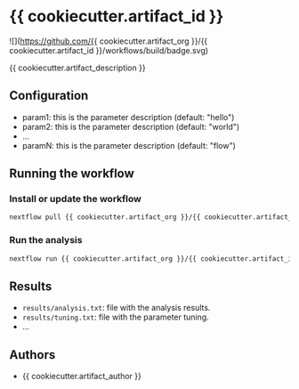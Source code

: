 # {{ cookiecutter.artifact_id }}

![](https://github.com/{{ cookiecutter.artifact_org }}/{{ cookiecutter.artifact_id }}/workflows/build/badge.svg)

{{ cookiecutter.artifact_description }}

## Configuration

- param1: this is the parameter description (default: "hello")
- param2: this is the parameter description (default: "world")
- ...
- paramN: this is the parameter description (default: "flow")

## Running the workflow

### Install or update the workflow

```bash
nextflow pull {{ cookiecutter.artifact_org }}/{{ cookiecutter.artifact_id }}
```

### Run the analysis

```bash
nextflow run {{ cookiecutter.artifact_org }}/{{ cookiecutter.artifact_id }}
```

## Results

- `results/analysis.txt`: file with the analysis results.
- `results/tuning.txt`: file with the parameter tuning.
- ...

## Authors

- {{ cookiecutter.artifact_author }}
